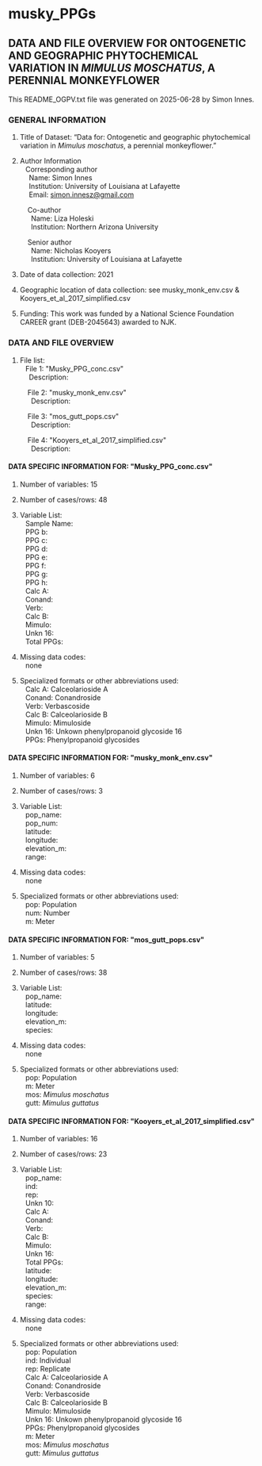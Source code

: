 # musky_PPGs

## DATA AND FILE OVERVIEW FOR ONTOGENETIC AND GEOGRAPHIC PHYTOCHEMICAL VARIATION IN <i>MIMULUS MOSCHATUS</i>, A PERENNIAL MONKEYFLOWER

This README_OGPV.txt file was generated on 2025-06-28 by Simon Innes.

### GENERAL INFORMATION

1. Title of Dataset: “Data for: Ontogenetic and geographic phytochemical variation in <i>Mimulus moschatus</i>, a perennial monkeyflower.”

2. Author Information \
&ensp; Corresponding author \
&emsp; Name: Simon Innes \
&emsp; Institution: University of Louisiana at Lafayette \
&emsp; Email: simon.innesz@gmail.com 

&emsp;&emsp;&ensp; Co-author \
&emsp;&emsp;&ensp;&ensp; Name: Liza Holeski \
&emsp;&emsp;&ensp;&ensp; Institution: Northern Arizona University 

&emsp;&emsp;&ensp; Senior author \
&emsp;&emsp;&ensp;&ensp; Name: Nicholas Kooyers \
&emsp;&emsp;&ensp;&ensp; Institution: University of Louisiana at Lafayette 

3. Date of data collection: 2021

4. Geographic location of data collection: see musky_monk_env.csv & Kooyers_et_al_2017_simplified.csv

5. Funding: This work was funded by a National Science Foundation CAREER grant (DEB-2045643) awarded to NJK.

### DATA AND FILE OVERVIEW

1. File list: \
&ensp; File 1: "Musky_PPG_conc.csv" \
&emsp; Description: 

&emsp;&emsp;&ensp; File 2: "musky_monk_env.csv" \
&emsp;&emsp;&ensp;&ensp; Description: 

&emsp;&emsp;&ensp; File 3: "mos_gutt_pops.csv" \
&emsp;&emsp;&ensp;&ensp; Description: 

&emsp;&emsp;&ensp; File 4: "Kooyers_et_al_2017_simplified.csv" \
&emsp;&emsp;&ensp;&ensp; Description: 


#### DATA SPECIFIC INFORMATION FOR: "Musky_PPG_conc.csv"

1. Number of variables: 15

2. Number of cases/rows: 48

3. Variable List: \
&ensp; Sample Name: \
&ensp; PPG b: \
&ensp; PPG c: \
&ensp; PPG d: \
&ensp; PPG e: \
&ensp; PPG f: \
&ensp; PPG g: \
&ensp; PPG h: \
&ensp; Calc A: \
&ensp; Conand: \
&ensp; Verb: \
&ensp; Calc B: \
&ensp; Mimulo: \
&ensp; Unkn 16: \
&ensp; Total PPGs:

4. Missing data codes: \
&ensp; none

5. Specialized formats or other abbreviations used: \
&ensp; Calc A: Calceolarioside A \
&ensp; Conand: Conandroside \
&ensp; Verb: Verbascoside \
&ensp; Calc B: Calceolarioside B \
&ensp; Mimulo: Mimuloside \
&ensp; Unkn 16: Unkown phenylpropanoid glycoside 16 \
&ensp; PPGs: Phenylpropanoid glycosides


#### DATA SPECIFIC INFORMATION FOR: "musky_monk_env.csv"

1. Number of variables: 6

2. Number of cases/rows: 3

3. Variable List: \
&ensp; pop_name: \
&ensp; pop_num: \
&ensp; latitude: \
&ensp; longitude: \
&ensp; elevation_m: \
&ensp; range: 

4. Missing data codes: \
&ensp; none

5. Specialized formats or other abbreviations used: \
&ensp; pop: Population \
&ensp; num: Number \
&ensp; m: Meter


#### DATA SPECIFIC INFORMATION FOR: "mos_gutt_pops.csv"

1. Number of variables: 5

2. Number of cases/rows: 38

3. Variable List: \
&ensp; pop_name: \
&ensp; latitude: \
&ensp; longitude: \
&ensp; elevation_m: \
&ensp; species: 

5. Missing data codes: \
&ensp; none

6. Specialized formats or other abbreviations used: \
&ensp; pop: Population \
&ensp; m: Meter \
&ensp; mos: <i>Mimulus moschatus</i> \
&ensp; gutt: <i>Mimulus guttatus</i>


#### DATA SPECIFIC INFORMATION FOR: "Kooyers_et_al_2017_simplified.csv"

1. Number of variables: 16

2. Number of cases/rows: 23

3. Variable List: \
&ensp; pop_name: \
&ensp; ind: \
&ensp; rep: \
&ensp; Unkn 10: \
&ensp; Calc A: \
&ensp; Conand: \
&ensp; Verb: \
&ensp; Calc B: \
&ensp; Mimulo: \
&ensp; Unkn 16: \
&ensp; Total PPGs: \
&ensp; latitude: \
&ensp; longitude: \
&ensp; elevation_m: \
&ensp; species: \
&ensp; range:


5. Missing data codes: \
&ensp; none

6. Specialized formats or other abbreviations used: \
&ensp; pop: Population \
&ensp; ind: Individual \
&ensp; rep: Replicate \
&ensp; Calc A: Calceolarioside A \
&ensp; Conand: Conandroside \
&ensp; Verb: Verbascoside \
&ensp; Calc B: Calceolarioside B \
&ensp; Mimulo: Mimuloside \
&ensp; Unkn 16: Unkown phenylpropanoid glycoside 16 \
&ensp; PPGs: Phenylpropanoid glycosides \
&ensp; m: Meter \
&ensp; mos: <i>Mimulus moschatus</i> \
&ensp; gutt: <i>Mimulus guttatus</i>

